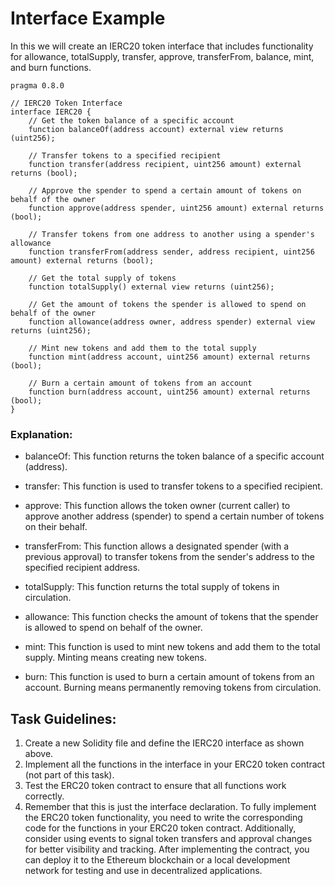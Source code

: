 # Interface Example
In this we will create an IERC20 token interface that includes functionality for allowance, totalSupply, transfer, approve, transferFrom, balance, mint, and burn functions.

```
pragma 0.8.0

// IERC20 Token Interface
interface IERC20 {
    // Get the token balance of a specific account
    function balanceOf(address account) external view returns (uint256);

    // Transfer tokens to a specified recipient
    function transfer(address recipient, uint256 amount) external returns (bool);

    // Approve the spender to spend a certain amount of tokens on behalf of the owner
    function approve(address spender, uint256 amount) external returns (bool);

    // Transfer tokens from one address to another using a spender's allowance
    function transferFrom(address sender, address recipient, uint256 amount) external returns (bool);

    // Get the total supply of tokens
    function totalSupply() external view returns (uint256);

    // Get the amount of tokens the spender is allowed to spend on behalf of the owner
    function allowance(address owner, address spender) external view returns (uint256);

    // Mint new tokens and add them to the total supply
    function mint(address account, uint256 amount) external returns (bool);

    // Burn a certain amount of tokens from an account
    function burn(address account, uint256 amount) external returns (bool);
}
```
### Explanation:

- balanceOf: This function returns the token balance of a specific account (address).

- transfer: This function is used to transfer tokens to a specified recipient.

- approve: This function allows the token owner (current caller) to approve another address (spender) to spend a certain number of tokens on their behalf.

- transferFrom: This function allows a designated spender (with a previous approval) to transfer tokens from the sender's address to the specified recipient address.

- totalSupply: This function returns the total supply of tokens in circulation.

- allowance: This function checks the amount of tokens that the spender is allowed to spend on behalf of the owner.

- mint: This function is used to mint new tokens and add them to the total supply. Minting means creating new tokens.

- burn: This function is used to burn a certain amount of tokens from an account. Burning means permanently removing tokens from circulation.

## Task Guidelines:

1. Create a new Solidity file and define the IERC20 interface as shown above.
2. Implement all the functions in the interface in your ERC20 token contract (not part of this task).
3. Test the ERC20 token contract to ensure that all functions work correctly.
4. Remember that this is just the interface declaration. To fully implement the ERC20 token functionality, you need to write the corresponding code for the functions in your ERC20 token contract. Additionally, consider using events to signal token transfers and approval changes for better visibility and tracking. After implementing the contract, you can deploy it to the Ethereum blockchain or a local development network for testing and use in decentralized applications.
